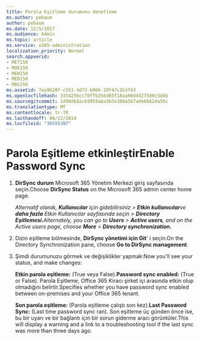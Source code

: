 ```yaml
---
title: Parola Eşitleme durumunu denetleme
ms.author: pebaum
author: pebaum
ms.date: 12/5/2017
ms.audience: Admin
ms.topic: article
ms.service: o365-administration
localization_priority: Normal
search.appverid:
- MET150
- MOE150
- MEW150
- MED150
- MBS150
ms.assetid: 7aa9628f-c551-4d73-b966-29f47c2b3f43
ms.openlocfilehash: 3354256cc70ffb256d65f18aa68ddd27588c5d4b
ms.sourcegitcommit: 1d98db8acb9959aba3b5e308a567ade6b62da56c
ms.translationtype: MT
ms.contentlocale: tr-TR
ms.lasthandoff: 08/22/2019
ms.locfileid: "36555397"
---
```

# <a name="enable-password-sync"></a><span data-ttu-id="2968f-102">Parola Eşitleme etkinleştir</span><span class="sxs-lookup"><span data-stu-id="2968f-102">Enable Password Sync</span></span>

1.  <span data-ttu-id="2968f-103">**DirSync durum** Microsoft 365 Yönetim Merkezi giriş sayfasında seçin.</span><span class="sxs-lookup"><span data-stu-id="2968f-103">Choose **DirSync Status** on the Microsoft 365 admin center home page.</span></span> 
    
     <span data-ttu-id="2968f-104">*Alternatif olarak, **Kullanıcılar** için gidebilirsiniz \> **Etkin kullanıcılar**ve **daha fazla** Etkin Kullanıcılar sayfasında seçin \> **Directory Eşitlemesi.***</span><span class="sxs-lookup"><span data-stu-id="2968f-104">*Alternately, you can go to **Users** \> **Active users**, and on the Active users page, choose **More** \> **Directory synchronization.***</span></span> 
    
2. <span data-ttu-id="2968f-105">Dizin eşitleme bölmesinde, **DirSync yönetimi için Git**' i seçin.</span><span class="sxs-lookup"><span data-stu-id="2968f-105">On the Directory Synchronization pane, choose **Go to DirSync management**.</span></span> 
    
3. <span data-ttu-id="2968f-106">Şimdi durumunuzu görmek ve değişiklikler yapmak:</span><span class="sxs-lookup"><span data-stu-id="2968f-106">Now you'll see your status, and make changes:</span></span>
    
    <span data-ttu-id="2968f-107">**Etkin parola eşitleme:** (True veya False).</span><span class="sxs-lookup"><span data-stu-id="2968f-107">**Password sync enabled:** (True or False).</span></span> <span data-ttu-id="2968f-108">Parola Eşitleme, Office 365 Kiracı şirket içi arasında etkin olup olmadığını belirtir.</span><span class="sxs-lookup"><span data-stu-id="2968f-108">Specifies whether you have password sync enabled between on-premises and your Office 365 tenant.</span></span> 
    
    <span data-ttu-id="2968f-109">**Son parola eşitleme:** (Parola eşitleme çalıştı son kez).</span><span class="sxs-lookup"><span data-stu-id="2968f-109">**Last Password Sync:** (Last time password sync ran).</span></span> <span data-ttu-id="2968f-110">Son eşitleme üç günden önce ise, bu bir uyarı ve bir bağlantı için bir sorun giderme aracı görüntüler.</span><span class="sxs-lookup"><span data-stu-id="2968f-110">This will display a warning and a link to a troubleshooting tool if the last sync was more than three days ago.</span></span> 
    

